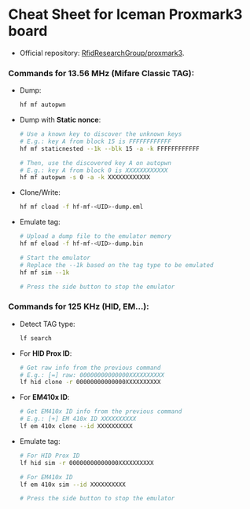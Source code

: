 # Cheat Sheet for Iceman Proxmark3 board

- Official repository: [RfidResearchGroup/proxmark3](https://github.com/RfidResearchGroup/proxmark3).

### Commands for 13.56 MHz (Mifare Classic TAG):

- Dump:

  ```bash
  hf mf autopwn
  ```

- Dump with **Static nonce**:

  ```bash
  # Use a known key to discover the unknown keys
  # E.g.: key A from block 15 is FFFFFFFFFFFF
  hf mf staticnested --1k --blk 15 -a -k FFFFFFFFFFFF

  # Then, use the discovered key A on autopwn
  # E.g.: key A from block 0 is XXXXXXXXXXXX
  hf mf autopwn -s 0 -a -k XXXXXXXXXXXX
  ```

- Clone/Write:

  ```bash
  hf mf cload -f hf-mf-<UID>-dump.eml
  ```

- Emulate tag:

  ```bash
  # Upload a dump file to the emulator memory
  hf mf eload -f hf-mf-<UID>-dump.bin

  # Start the emulator
  # Replace the --1k based on the tag type to be emulated
  hf mf sim --1k

  # Press the side button to stop the emulator
  ```

### Commands for 125 KHz (HID, EM...):

- Detect TAG type:

  ```bash
  lf search
  ```

- For **HID Prox ID**:

  ```bash
  # Get raw info from the previous command
  # E.g.: [=] raw: 00000000000000XXXXXXXXXX
  lf hid clone -r 00000000000000XXXXXXXXXX
  ```

- For **EM410x ID**:

  ```bash
  # Get EM410x ID info from the previous command
  # E.g.: [+] EM 410x ID XXXXXXXXXX
  lf em 410x clone --id XXXXXXXXXX
  ```

- Emulate tag:

  ```bash
  # For HID Prox ID
  lf hid sim -r 00000000000000XXXXXXXXXX

  # For EM410x ID
  lf em 410x sim --id XXXXXXXXXX

  # Press the side button to stop the emulator
  ```
